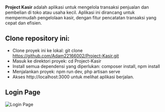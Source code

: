 **Project Kasir** adalah aplikasi untuk mengelola transaksi penjualan dan pembelian di toko atau usaha kecil. Aplikasi ini dirancang untuk mempermudah pengelolaan kasir, dengan fitur pencatatan transaksi yang cepat dan efisien.

## Clone repository ini:
- Clone proyek ini ke lokal: git clone https://github.com/Adam22166002/Project-Kasir.git
- Masuk ke direktori proyek: cd Project-Kasir
- Install semua dependensi yang diperlukan: composer install, npm install
- Menjalankan proyek: npm run dev, php artisan serve
- Akses http://localhost:3000 untuk melihat aplikasi berjalan.
## Login Page

![Login Page](https://raw.githubusercontent.com/Adam22166002/Project-Kasir/main/public/assets/img/ss%20login%20kasir.png)

